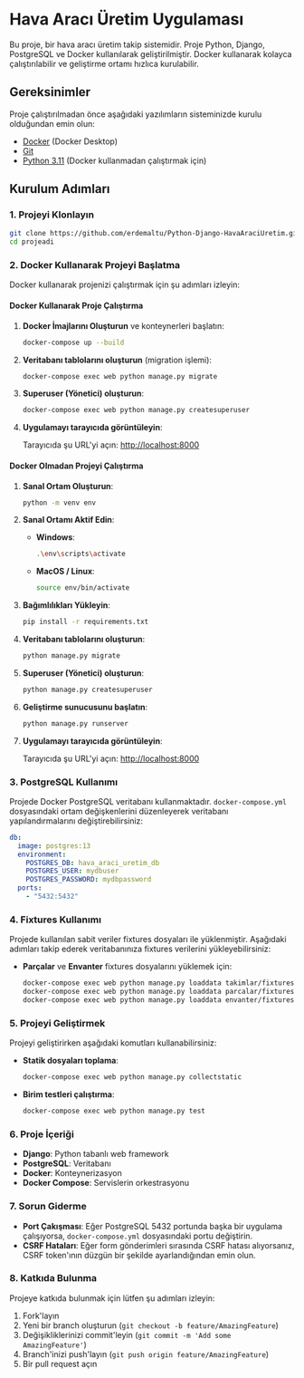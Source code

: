 
# Hava Aracı Üretim Uygulaması

Bu proje, bir hava aracı üretim takip sistemidir. Proje Python, Django, PostgreSQL ve Docker kullanılarak geliştirilmiştir. Docker kullanarak kolayca çalıştırılabilir ve geliştirme ortamı hızlıca kurulabilir.

## Gereksinimler

Proje çalıştırılmadan önce aşağıdaki yazılımların sisteminizde kurulu olduğundan emin olun:

- [Docker](https://www.docker.com/get-started) (Docker Desktop)
- [Git](https://git-scm.com/)
- [Python 3.11](https://www.python.org/downloads/) (Docker kullanmadan çalıştırmak için)

## Kurulum Adımları

### 1. Projeyi Klonlayın

```bash
git clone https://github.com/erdemaltu/Python-Django-HavaAraciUretim.git
cd projeadi
```

### 2. Docker Kullanarak Projeyi Başlatma

Docker kullanarak projenizi çalıştırmak için şu adımları izleyin:

#### Docker Kullanarak Proje Çalıştırma

1. **Docker İmajlarını Oluşturun** ve konteynerleri başlatın:

   ```bash
   docker-compose up --build
   ```

2. **Veritabanı tablolarını oluşturun** (migration işlemi):

   ```bash
   docker-compose exec web python manage.py migrate
   ```

3. **Superuser (Yönetici) oluşturun**:

   ```bash
   docker-compose exec web python manage.py createsuperuser
   ```

4. **Uygulamayı tarayıcıda görüntüleyin**:

   Tarayıcıda şu URL'yi açın: [http://localhost:8000](http://localhost:8000)

#### Docker Olmadan Projeyi Çalıştırma

1. **Sanal Ortam Oluşturun**:

   ```bash
   python -m venv env
   ```

2. **Sanal Ortamı Aktif Edin**:

   - **Windows**:
   
     ```bash
     .\env\scripts\activate
     ```

   - **MacOS / Linux**:
   
     ```bash
     source env/bin/activate
     ```

3. **Bağımlılıkları Yükleyin**:

   ```bash
   pip install -r requirements.txt
   ```

4. **Veritabanı tablolarını oluşturun**:

   ```bash
   python manage.py migrate
   ```

5. **Superuser (Yönetici) oluşturun**:

   ```bash
   python manage.py createsuperuser
   ```

6. **Geliştirme sunucusunu başlatın**:

   ```bash
   python manage.py runserver
   ```

7. **Uygulamayı tarayıcıda görüntüleyin**:
   
   Tarayıcıda şu URL'yi açın: [http://localhost:8000](http://localhost:8000)

### 3. PostgreSQL Kullanımı

Projede Docker PostgreSQL veritabanı kullanmaktadır. `docker-compose.yml` dosyasındaki ortam değişkenlerini düzenleyerek veritabanı yapılandırmalarını değiştirebilirsiniz:

```yaml
db:
  image: postgres:13
  environment:
    POSTGRES_DB: hava_araci_uretim_db
    POSTGRES_USER: mydbuser
    POSTGRES_PASSWORD: mydbpassword
  ports:
    - "5432:5432"
```

### 4. Fixtures Kullanımı

Projede kullanılan sabit veriler fixtures dosyaları ile yüklenmiştir. Aşağıdaki adımları takip ederek veritabanınıza fixtures verilerini yükleyebilirsiniz:

- **Parçalar** ve **Envanter** fixtures dosyalarını yüklemek için:

   ```bash
   docker-compose exec web python manage.py loaddata takimlar/fixtures/takimlar.json
   docker-compose exec web python manage.py loaddata parcalar/fixtures/parcalar.json
   docker-compose exec web python manage.py loaddata envanter/fixtures/envanter.json
   ```

### 5. Projeyi Geliştirmek

Projeyi geliştirirken aşağıdaki komutları kullanabilirsiniz:

- **Statik dosyaları toplama**:

  ```bash
  docker-compose exec web python manage.py collectstatic
  ```

- **Birim testleri çalıştırma**:

  ```bash
  docker-compose exec web python manage.py test
  ```

### 6. Proje İçeriği

- **Django**: Python tabanlı web framework
- **PostgreSQL**: Veritabanı
- **Docker**: Konteynerizasyon
- **Docker Compose**: Servislerin orkestrasyonu

### 7. Sorun Giderme

- **Port Çakışması**: Eğer PostgreSQL 5432 portunda başka bir uygulama çalışıyorsa, `docker-compose.yml` dosyasındaki portu değiştirin.
- **CSRF Hataları**: Eğer form gönderimleri sırasında CSRF hatası alıyorsanız, CSRF token'ının düzgün bir şekilde ayarlandığından emin olun.

### 8. Katkıda Bulunma

Projeye katkıda bulunmak için lütfen şu adımları izleyin:

1. Fork'layın
2. Yeni bir branch oluşturun (`git checkout -b feature/AmazingFeature`)
3. Değişikliklerinizi commit'leyin (`git commit -m 'Add some AmazingFeature'`)
4. Branch'inizi push'layın (`git push origin feature/AmazingFeature`)
5. Bir pull request açın
